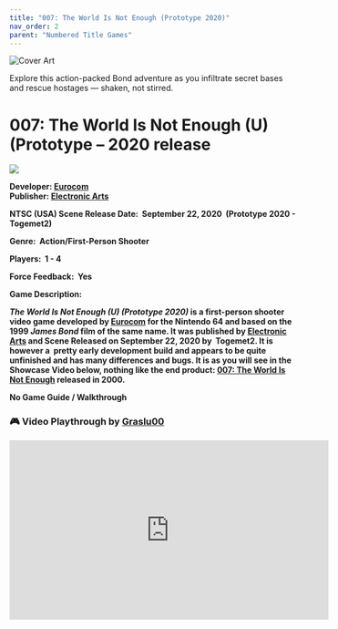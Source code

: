 ```yaml
---
title: "007: The World Is Not Enough (Prototype 2020)"
nav_order: 2
parent: "Numbered Title Games"
---
```


![Cover Art](https://www.project64-legacy.com/data/uploads/RDX/TWINE_%28Prototype_2020_Release%29.png)

Explore this action-packed Bond adventure as you infiltrate secret bases and rescue hostages — shaken, not stirred.

# 007: The World Is Not Enough (U) (Prototype – 2020 release
<b>


![](https://www.project64-legacy.com/data/uploads/RDX/TWINE_%28Prototype_2020_Release%29.png)

**Developer:** <a href="https://en.wikipedia.org/wiki/Eurocom" target="_blank" rel="noopener">Eurocom</a>  
**Publisher:** <a href="https://en.wikipedia.org/wiki/Electronic_Arts" target="_blank" rel="noopener">Electronic Arts</a>

NTSC (USA) Scene Release Date:  September 22, 2020  (Prototype 2020 - Togemet2) 

Genre:  Action/First-Person Shooter

Players:  1 - 4

Force Feedback:  Yes 

**Game Description:**

_**The World Is Not Enough**_ **_(U) (Prototype 2020)_** is a first-person shooter video game developed by <a href="https://en.wikipedia.org/wiki/Eurocom" target="_blank" rel="noopener noreferrer">Eurocom</a>  for the Nintendo 64 and based on the 1999 _James Bond_ film of the same name. It was published by <a href="https://en.wikipedia.org/wiki/Electronic_Arts" target="_blank" rel="noopener noreferrer">Electronic Arts</a> and Scene Released on September 22, 2020 by  Togemet2. It is however a  pretty early development build and appears to be quite unfinished and has many differences and bugs. It is as you will see in the Showcase Video below, nothing like the end product: [007: The World Is Not Enough](https://thegent.github.io/n64gamespedia/007-the-world-is-not-enough) released in 2000.


<strong>No Game Guide / Walkthrough</strong>

### 🎮 Video Playthrough by <a href="https://www.youtube.com/channel/UCGInMxYIVrl23nLjDAIMknw" target="_blank" rel="noreferrer noopener">Graslu00</a>
<b>

  <iframe 
    width="560" 
    height="315" 
    src="https://www.youtube.com/embed/aKCLPw-OQJ0" 
    title="YouTube video player" 
    frameborder="0" 
    allow="accelerometer; autoplay; clipboard-write; encrypted-media; gyroscope; picture-in-picture; web-share" 
    referrerpolicy="strict-origin-when-cross-origin" 
    allowfullscreen>
  </iframe>
<br>

